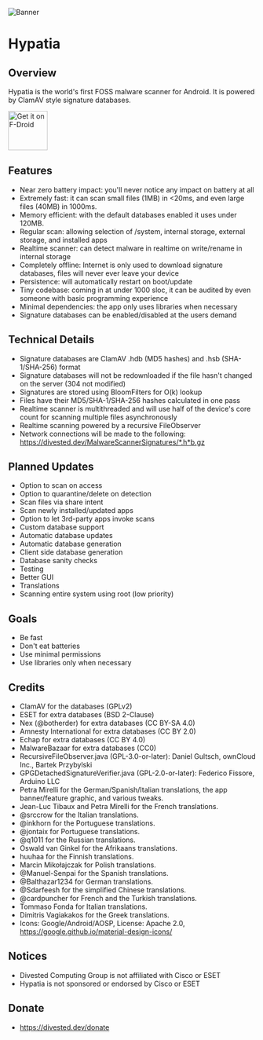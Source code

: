 ![Banner](https://divestos.org/images/featureGraphics/Hypatia.png)

Hypatia
=======

Overview
--------
Hypatia is the world's first FOSS malware scanner for Android. It is powered by ClamAV style signature databases.

[<img src="https://fdroid.gitlab.io/artwork/badge/get-it-on.png"
     alt="Get it on F-Droid"
     height="80">](https://f-droid.org/packages/us.spotco.malwarescanner/)

Features
--------
- Near zero battery impact: you'll never notice any impact on battery at all
- Extremely fast: it can scan small files (1MB) in <20ms, and even large files (40MB) in 1000ms.
- Memory efficient: with the default databases enabled it uses under 120MB.
- Regular scan: allowing selection of /system, internal storage, external storage, and installed apps
- Realtime scanner: can detect malware in realtime on write/rename in internal storage
- Completely offline: Internet is only used to download signature databases, files will never ever leave your device
- Persistence: will automatically restart on boot/update
- Tiny codebase: coming in at under 1000 sloc, it can be audited by even someone with basic programming experience
- Minimal dependencies: the app only uses libraries when necessary
- Signature databases can be enabled/disabled at the users demand

Technical Details
------------------
- Signature databases are ClamAV .hdb (MD5 hashes) and .hsb (SHA-1/SHA-256) format
- Signature databases will not be redownloaded if the file hasn't changed on the server (304 not modified)
- Signatures are stored using BloomFilters for O(k) lookup
- Files have their MD5/SHA-1/SHA-256 hashes calculated in one pass
- Realtime scanner is multithreaded and will use half of the device's core count for scanning multiple files asynchronously
- Realtime scanning powered by a recursive FileObserver
- Network connections will be made to the following: https://divested.dev/MalwareScannerSignatures/*.h*b.gz

Planned Updates
----------------
- Option to scan on access
- Option to quarantine/delete on detection
- Scan files via share intent
- Scan newly installed/updated apps
- Option to let 3rd-party apps invoke scans
- Custom database support
- Automatic database updates
- Automatic database generation
- Client side database generation
- Database sanity checks
- Testing
- Better GUI
- Translations
- Scanning entire system using root (low priority)

Goals
-----
- Be fast
- Don't eat batteries
- Use minimal permissions
- Use libraries only when necessary

Credits
-------
- ClamAV for the databases (GPLv2)
- ESET for extra databases (BSD 2-Clause)
- Nex (@botherder) for extra databases (CC BY-SA 4.0)
- Amnesty International for extra databases (CC BY 2.0)
- Echap for extra databases (CC BY 4.0)
- MalwareBazaar for extra databases (CC0)
- RecursiveFileObserver.java (GPL-3.0-or-later): Daniel Gultsch, ownCloud Inc., Bartek Przybylski
- GPGDetachedSignatureVerifier.java (GPL-2.0-or-later): Federico Fissore, Arduino LLC
- Petra Mirelli for the German/Spanish/Italian translations, the app banner/feature graphic, and various tweaks.
- Jean-Luc Tibaux and Petra Mirelli for the French translations.
- @srccrow for the Italian translations.
- @inkhorn for the Portuguese translations.
- @jontaix for Portuguese translations.
- @q1011 for the Russian translations.
- Oswald van Ginkel for the Afrikaans translations.
- huuhaa for the Finnish translations.
- Marcin Mikołajczak for Polish translations.
- @Manuel-Senpai for the Spanish translations.
- @Balthazar1234 for German translations.
- @Sdarfeesh for the simplified Chinese translations.
- @cardpuncher for French and the Turkish translations.
- Tommaso Fonda for Italian translations.
- Dimitris Vagiakakos for the Greek translations.
- Icons: Google/Android/AOSP, License: Apache 2.0, https://google.github.io/material-design-icons/

Notices
-------
- Divested Computing Group is not affiliated with Cisco or ESET
- Hypatia is not sponsored or endorsed by Cisco or ESET

Donate
-------
- https://divested.dev/donate
